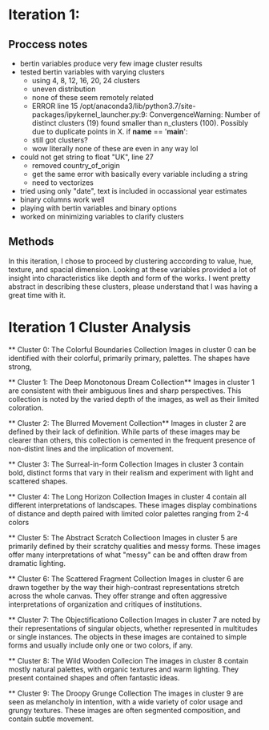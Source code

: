 # Iteration 1:

## Proccess notes
- bertin variables produce very few image cluster results
- tested bertin variables with varying clusters
	- using 4, 8, 12, 16, 20, 24 clusters
	- uneven distribution
	- none of these seem remotely related
	- ERROR line 15
	/opt/anaconda3/lib/python3.7/site-packages/ipykernel_launcher.py:9: ConvergenceWarning: Number of distinct clusters (19) found smaller than n_clusters (100). Possibly due to duplicate points in X.
  if __name__ == '__main__':
  - still got clusters?
  - wow literally none of these are even in any way lol
- could not get string to float "UK", line 27
	- removed country_of_origin
	- get the same error with basically every variable including a string
	- need to vectorizes
- tried using only "date", text is included in occassional year estimates
- binary columns work well
- playing with bertin variables and binary options 
- worked on minimizing variables to clarify clusters

## Methods
In this iteration, I chose to proceed by clustering acccording to value, hue, texture, and spacial dimension. Looking at these variables provided a lot of insight into characteristics like depth and form of the works. I went pretty abstract in describing these clusters, please understand that I was having a great time with it.


# Iteration 1 Cluster Analysis
** Cluster 0:  The Colorful Boundaries Collection
Images in cluster 0 can be identified with their colorful, primarily primary, palettes. The shapes have strong, 

** Cluster 1: The Deep Monotonous Dream Collection**
Images in cluster 1 are consistent with their ambiguous lines and sharp perspectives. This collection is noted by the varied depth of the images, as well as their limited coloration.

** Cluster 2: The Blurred Movement Collection**
Images in cluster 2 are defined by their lack of definition. While parts of these images may be clearer than others, this collection is cemented in the frequent presence of non-distint lines and the implication of movement.

** Cluster 3: The Surreal-in-form Collection
Images in cluster 3 contain bold, distinct forms that vary in their realism and experiment with light and scattered shapes.

** Cluster 4: The Long Horizon Collection
Images in cluster 4 contain all different interpretations of landscapes. These images display combinations of distance and depth paired with limited color palettes ranging from 2-4 colors

** Cluster 5: The Abstract Scratch Collectioon
Images in cluster 5 are primarily defined by their scratchy qualities and messy forms. These images offer many interpretations of what "messy" can be and offten draw from dramatic lighting.

** Cluster 6: The Scattered Fragment Collection
Images in cluster 6 are drawn together by the way their high-contrast representations stretch across the whole canvas. They offer strange and often aggressive interpretations of organization and critiques of institutions.

** Cluster 7: The Objectificationo Collection
Images in cluster 7 are noted by their representations of singular objects, whether represented in multitudes or single instances. The objects in these images are contained to simple forms and usually include only one or two colors, if any.

** Cluster 8: The Wild Wooden Collecion
The images in cluster 8 contain mostly natural palettes, with organic textures and warm lighting. They present contained shapes and often fantastic ideas.

** Cluster 9: The Droopy Grunge Collection
The images in cluster 9 are seen as melancholy in intention, with a wide variety of color usage and grungy textures. These images are often segmented composition, and contain subtle movement.